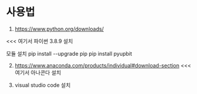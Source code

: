 # 사용법

1. https://www.python.org/downloads/

<<< 여기서 파이썬 3.8.9 설치

모듈 설치
pip install --upgrade pip
pip install pyupbit

2. https://www.anaconda.com/products/individual#download-section
<<< 여기서 아나콘다 설치

3. visual studio code 설치
